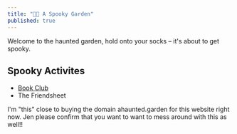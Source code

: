 ```yaml
---
title: "👻👻 A Spooky Garden"
published: true
---
```


Welcome to the haunted garden, hold onto your socks – it's about to get spooky.

## Spooky Activites
- [Book Club](notes/bookclub.md)
- The Friendsheet

I'm "this" close to buying the domain ahaunted.garden for this website right now. Jen please confirm that you want to want to mess around with this as well!!
